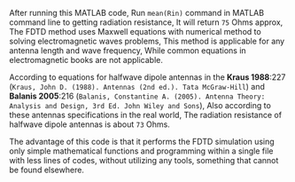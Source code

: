 After running this MATLAB code, Run `mean(Rin)` command in MATLAB command line to getting radiation resistance, It will return `75` Ohms approx, The FDTD method uses Maxwell equations with numerical method to solving electromagnetic waves problems, This method is applicable for any antenna length and wave frequency, While common equations in electromagnetic books are not applicable.

According to equations for halfwave dipole antennas in the **Kraus 1988**:227 (`Kraus, John D. (1988). Antennas (2nd ed.). Tata McGraw-Hill`) and **Balanis 2005**:216 (`Balanis, Constantine A. (2005). Antenna Theory: Analysis and Design, 3rd Ed. John Wiley and Sons`), Also according to these antennas specifications in the real world, The radiation resistance of halfwave dipole antennas is about `73` Ohms.

The advantage of this code is that it performs the FDTD simulation using only simple mathematical functions and programming within a single file with less lines of codes, without utilizing any tools, something that cannot be found elsewhere.
